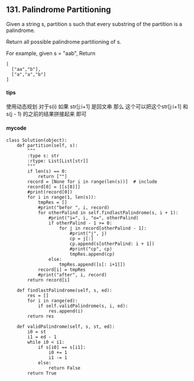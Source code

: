 ## 131. Palindrome Partitioning

Given a string s, partition s such that every substring of the partition is a palindrome.

Return all possible palindrome partitioning of s.

For example, given s = "aab",
Return


```
[
  ["aa","b"],
  ["a","a","b"]
]
```

#### tips
使用动态规划 
对于s(i)
如果 
str[j:i+1] 是回文串
那么 这个可以把这个str[j:i+1] 和s(j - 1) 的之前的结果拼接起来 即可

#### mycode

```
class Solution(object):
    def partition(self, s):
        """
        :type s: str
        :rtype: List[List[str]]
        """
        if len(s) == 0:
            return [""]
        record = [None for i in range(len(s))]  # include
        record[0] = [[s[0]]]
        #print(record[0])
        for i in range(1, len(s)):
            tmpRes = []
            #print("befor ", i, record)
            for otherPalind in self.findlastPalindrome(s, i + 1):
                #print("i=", i, "o=", otherPalind)
                if otherPalind - 1 >= 0:
                    for j in record[otherPalind - 1]:
                        #print("j", j)
                        cp = j[:]
                        cp.append(s[otherPalind: i + 1])
                        #print("cp", cp)
                        tmpRes.append(cp)
                else:
                    tmpRes.append([s[: i+1]])
            record[i] = tmpRes
            #print("after", i, record)
        return record[i]

    def findlastPalindrome(self, s, ed):
        res = []
        for i in range(ed):
            if self.validPalindrome(s, i, ed):
                res.append(i)
        return res

    def validPalindrome(self, s, st, ed):
        i0 = st
        i1 = ed - 1
        while i0 < i1:
            if s[i0] == s[i1]:
                i0 += 1
                i1 -= 1
            else:
                return False
        return True
```
